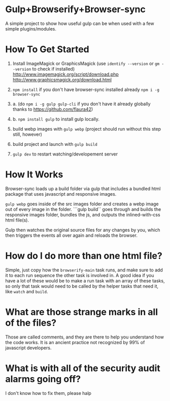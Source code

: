# Gulp+Browserify+Browser-sync

A simple project to show how useful gulp can be when used with a few simple plugins/modules.

# How To Get Started

1. Install ImageMagick or GraphicsMagick (use ```identify --version``` or ```gm --version``` to check if installed)
http://www.imagemagick.org/script/download.php
http://www.graphicsmagick.org/download.html

2. ```npm install``` if you don't have browser-sync installed already ```npm i -g browser-sync```

3. a. (do ```npm i -g gulp gulp-cli``` if you don't have it already globally thanks to https://github.com/flaura42)

3. b. ```npm install gulp``` to install gulp locally.


3. build webp images with ```gulp webp``` (project should run without this step still, however)

4. build project and launch with ```gulp build```

5. ```gulp dev``` to restart watching/developement server

# How It Works

Browser-sync loads up a build folder via gulp that includes a bundled html package that uses javascript and responsive images.

```gulp webp``` goes inside of the src images folder and creates a webp image out of every image in the folder. ```gulp build`` goes through and builds the responsive images folder, bundles the js, and outputs the inlined-with-css html file(s).

Gulp then watches the original source files for any changes by you, which then triggers the events all over again and reloads the browser.

# How do I do more than one html file?

Simple, just copy how the ```browserify-main``` task runs, and make sure to add it to each run sequence the other task is involved in. A good idea if you have a lot of these would be to make a run task with an array of these tasks, so only that task would need to be called by the helper tasks that need it, like ```watch``` and ```build```.

# What are those strange marks in all of the files?

Those are called comments, and they are there to help you understand how the code works. It is an ancient practice not recognized by 99% of javascript developers.

# What is with all of the security audit alarms going off?

I don't know how to fix them, please halp
